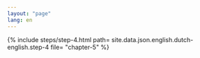 ```yaml
---
layout: "page"
lang: en
---
```

{% include steps/step-4.html path= site.data.json.english.dutch-english.step-4
                      file= "chapter-5"
%}
